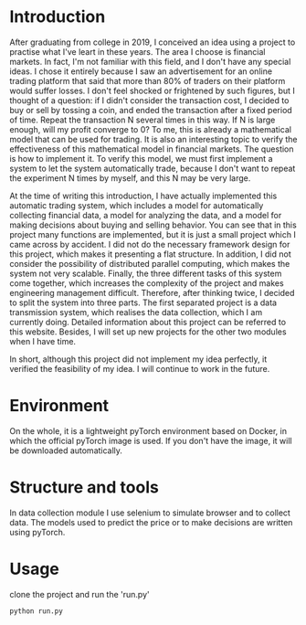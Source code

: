 # Introduction

After graduating from college in 2019, I conceived an idea using a project to practise what I've leart in these years. The area I choose is financial markets. In fact, I'm not familiar with this field, and I don't have any special ideas. I chose it entirely because I saw an advertisement for an online trading platform that said that more than 80% of traders on their platform would suffer losses. I don't feel shocked or frightened by such figures, but I thought of a question: if I didn't consider the transaction cost, I decided to buy or sell by tossing a coin, and ended the transaction after a fixed period of time. Repeat the transaction N several times in this way. If N is large enough, will my profit converge to 0? To me, this is already a mathematical model that can be used for trading. It is also an interesting topic to verify the effectiveness of this mathematical model in financial markets. The question is how to implement it. To verify this model, we must first implement a system to let the system automatically trade, because I don't want to repeat the experiment N times by myself, and this N may be very large.

At the time of writing this introduction, I have actually implemented this automatic trading system, which includes a model for automatically collecting financial data, a model for analyzing the data, and a model for making decisions about buying and selling behavior. You can see that in this project  many functions are implemented, but it is just a small project which I came across by accident. I did not do the necessary framework design for this project, which makes it presenting a flat structure. In addition, I did not consider the possibility of distributed parallel computing, which makes the system not very scalable. Finally, the three different tasks of this system come together, which increases the complexity of the project and makes engineering management difficult. Therefore, after thinking twice, I decided to split the system into three parts. The first separated project is a data transmission system, which realises the data collection, which I am currently doing. Detailed information about this project can be referred to this website. Besides, I will set up new projects for the other two modules when I have time.

In short, although this project did not implement my idea perfectly, it verified the feasibility of my idea. I will continue to work in the future.

# Environment

On the whole, it is a lightweight pyTorch environment based on Docker, in which the official pyTorch image is used. If you don't have the image, it will be downloaded automatically.

# Structure and tools

In data collection module I use selenium to simulate browser and to collect data. The models used to predict the price or to make decisions are written using pyTorch.

# Usage

clone the project and run the 'run.py'
```
python run.py
```


